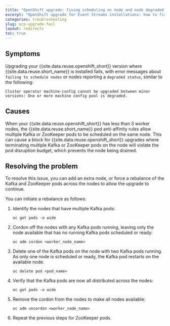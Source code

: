 ```yaml
---
title: "OpenShift upgrade: fixing scheduling on node and node degraded errors"
excerpt: "OpenShift upgrade for Event Streams installations: how to fix failed to schedule on nodes and node degraded errors."
categories: troubleshooting
slug: ocp-upgrade-fail
layout: redirects
toc: true
---
```


## Symptoms

Upgrading your {{site.data.reuse.openshift_short}} version where {{site.data.reuse.short_name}} is installed fails, with error messages about `failing to schedule nodes` or nodes reporting a `degraded status`, similar to the following:

```
Cluster operator machine-config cannot be upgraded between minor versions: One or more machine config pool is degraded.
```

## Causes

When your {{site.data.reuse.openshift_short}} has less than 3 worker nodes, the {{site.data.reuse.short_name}} pod anti-affinity rules allow multiple Kafka or ZooKeeper pods to be scheduled on the same node. This can cause a block for {{site.data.reuse.openshift_short}} upgrades where terminating multiple Kafka or ZooKeeper pods on the node will violate the pod disruption budget, which prevents the node being drained.

## Resolving the problem

To resolve this issue, you can add an extra node, or force a rebalance of the Kafka and ZooKeeper pods across the nodes to allow the upgrade to continue.

You can initiate a rebalance as follows:

1. Identify the nodes that have multiple Kafka pods:

   `oc get pods -o wide`

2. Cordon off the nodes with any Kafka pods running, leaving only the node available that has no running Kafka pods scheduled or ready:

   `oc adm cordon <worker_node_name>`

3. Delete one of the Kafka pods on the node with two Kafka pods running. As only one node is scheduled or ready, the Kafka pod restarts on the available node.

   `oc delete pod <pod_name>`

4. Verify that the Kafka pods are now all distributed across the nodes:

   `oc get pods -o wide`

5. Remove the cordon from the nodes to make all nodes available:

   `oc adm uncordon <worker_node_name>`

6. Repeat the previous steps for ZooKeeper pods.
